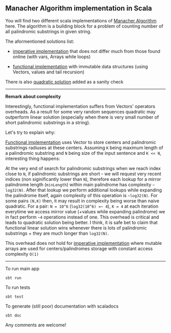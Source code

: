## Manacher Algorithm implementation in Scala


You will find two different scala implementations of [Manacher Algorithm](https://en.wikipedia.org/wiki/Longest_palindromic_substring#Manacher.27s_algorithm) here. The algorithm is a building block for a problem of counting number of all palindromic substrings in given string.


The aformentioned solutions list:

- [imperative implementation](https://github.com/int8/Manacher-Algorithm-in-Scala/blob/master/src/main/scala/solvers/ImperativeLinear.scala) that does not differ much from those found online (with vars, Arrays while loops)

- [functional implementation](https://github.com/int8/Manacher-Algorithm-in-Scala/blob/master/src/main/scala/solvers/FunctionalLinearImmutable.scala) with immutable data structures (using Vectors, values and tail recursion)


There is also [quadratic solution](https://github.com/int8/Manacher-Algorithm-in-Scala/blob/master/src/main/scala/solvers/Quadratic.scala) added as a sanity check  


---
**Remark about complexity**

Interestingly, functional implementation suffers from Vectors' operators overheads. As a result for some very random sequences quadratic may outperform linear solution (especially when there is very small number of short palindromic substrings in a string).

Let's try to explain why:

[Functional implementation](https://github.com/int8/Manacher-Algorithm-in-Scala/blob/master/src/main/scala/solvers/FunctionalLinearImmutable.scala) uses Vector to store centers and palindromic substrings radiuses at these centers. Assuming ```K``` being maximum length of a palindromic substring and ```N``` being size of the input sentence and ```K << N```, interesting thing happens:

At the very end of search for palindromic substrings when we reach index close to ```N```, if palindromic substrings are short - we will request very recent indices (non siginificantly lower than ```N```), therefore each lookup for a mirror palindrome length (```minLength```) within main palindrome has complexity ```~ log32(N)```. After that lookup we perform additional lookups while expanding the palindrome itself, again complexity of this operation is ```~log32(N)```. For some pairs ```(N,K)``` then, it may result in complexity being worse than naive quadratic. For a pair: ```N = 10^6``` (```log32(10^6) =~ 4```), ```K = 4``` at each iteration everytime we access mirror value (+values while expanding palindrome) we in fact perform ```~4``` operations instead of one. This overhead is critical and leads to quadratic solution being better. I think, it is safe bet to claim that functional linear solution wins whenever there is lots of palindromic substrings + they are much longer than ```log32(N)```.

This overhead does not hold for  [imperative implementation](https://github.com/int8/Manacher-Algorithm-in-Scala/blob/master/src/main/scala/solvers/ImperativeLinear.scala) where mutable arrays are used for centers/palindromes storage with constant access complexity ```O(1)```


---

To run main app
```
sbt run
```

To run tests
```
sbt test
```


To generate (still poor) documentation with scaladocs
```
sbt doc
```



Any comments are welcome!
